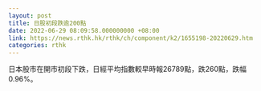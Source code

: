 ```yaml
---
layout: post
title: 日股初段跌逾200點
date: 2022-06-29 08:09:58.000000000 +08:00
link: https://news.rthk.hk/rthk/ch/component/k2/1655198-20220629.htm
categories: rthk
---
```


日本股市在開市初段下跌，日經平均指數較早時報26789點，跌260點，跌幅0.96%。
